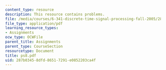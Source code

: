 ```yaml
---
content_type: resource
description: This resource contains problems.
file: /media/courses/6-341-discrete-time-signal-processing-fall-2005/287b03458dfd86517291e0852203ca4f_ps8.pdf
file_type: application/pdf
learning_resource_types:
- Assignments
ocw_type: OCWFile
parent_title: Assignments
parent_type: CourseSection
resourcetype: Document
title: ps8.pdf
uid: 287b0345-8dfd-8651-7291-e0852203ca4f
---
```

